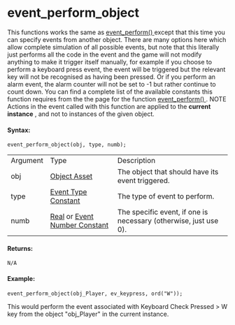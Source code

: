 # event_perform_object

This functions works the same as [ event_perform() ](event_perform)
except that this time you can specify events from another object. There
are many options here which allow complete simulation of all possible
events, but note that this literally just performs all the code in the
event and the game will not modify anything to make it trigger itself
manually, for example if you choose to perform a keyboard press event,
the event will be triggered but the relevant key will not be recognised
as having been pressed. Or if you perform an alarm event, the alarm
counter will not be set to -1 but rather continue to count down. You can
find a complete list of the available constants this function requires
from the the page for the function [ event_perform()
](event_perform) . NOTE Actions in the event called with this
function are applied to the **current instance** , and not to instances
of the given object.

#### Syntax:

``` gml
event_perform_object(obj, type, numb);
```

|          |                                                                                                                                                                                                                      |                                                                  |
|----------|----------------------------------------------------------------------------------------------------------------------------------------------------------------------------------------------------------------------|------------------------------------------------------------------|
| Argument | Type                                                                                                                                                                                                                 | Description                                                      |
| obj      |  [Object Asset](../../../../../../The_Asset_Editors/Objects)                                                                                                                                                     | The object that should have its event triggered.                 |
| type     |  [Event Type Constant](../../../../../../GameMaker_Language/GML_Reference/Asset_Management/Objects/Object_Events/event_perform)                                                                                  | The type of event to perform.                                    |
| numb     |  [Real](../../../../../../GameMaker_Language/GML_Overview/Data_Types) or [Event Number Constant](../../../../../../GameMaker_Language/GML_Reference/Asset_Management/Objects/Object_Events/event_perform)    | The specific event, if one is necessary (otherwise, just use 0). |

#### Returns:

``` gml
N/A
```

#### Example:

``` gml
event_perform_object(obj_Player, ev_keypress, ord("W"));
```

This would perform the event associated with Keyboard Check Pressed \> W
key from the object "obj_Player" in the current instance.
